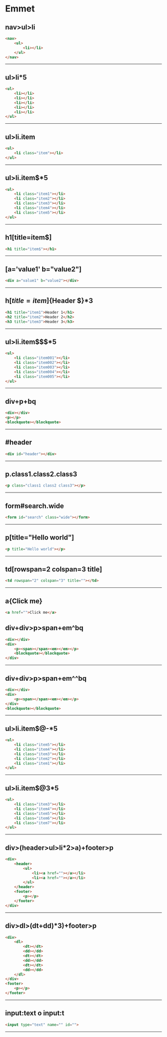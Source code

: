 # Emmet


## nav>ul>li
```html
<nav>
    <ul>
        <li></li>
    </ul>
</nav>
```
---
## ul>li*5
```html
<ul>
    <li></li>
    <li></li>
    <li></li>
    <li></li>
    <li></li>
</ul>
```
---

## ul>li.item
```html
<ul>
    <li class="item"></li>
</ul>

```
---
## ul>li.item$*5
```html
<ul>
    <li class="item1"></li>
    <li class="item2"></li>
    <li class="item3"></li>
    <li class="item4"></li>
    <li class="item5"></li>
</ul>

```
---
## h1[title=item$]
```html
<h1 title="item$"></h1>

```

---
## [a='value1' b="value2"]
```html
<div a="value1" b="value2"></div>
```
---
## h$[title=item$]{Header $}*3
```html
<h1 title="item1">Header 1</h1>
<h2 title="item2">Header 2</h2>
<h3 title="item3">Header 3</h3>
```
---

## ul>li.item$$$*5
```html
<ul>
    <li class="item001"></li>
    <li class="item002"></li>
    <li class="item003"></li>
    <li class="item004"></li>
    <li class="item005"></li>
</ul>

```
---
## div+p+bq

```html
<div></div>
<p></p>
<blockquote></blockquote>
```
---

## #header
```html
<div id="header"></div>
```
---
## p.class1.class2.class3

```html
<p class="class1 class2 class3"></p>

```
---
## form#search.wide
```html
<form id="search" class="wide"></form>

```
--- 
## p[title="Hello world"]
```html
<p title="Hello world"></p>
```
---
## td[rowspan=2 colspan=3 title]
```html
<td rowspan="2" colspan="3" title=""></td>
```
---
## a{Click me}
```html
<a href="">Click me</a>
```

## div+div>p>span+em^bq

```html
<div></div>
<div>
    <p><span></span><em></em></p>
    <blockquote></blockquote>
</div>
```
---
## div+div>p>span+em^^bq
```html
<div></div>
<div>
    <p><span></span><em></em></p>
</div>
<blockquote></blockquote>
```
---
## ul>li.item$@-*5
```html
<ul>
    <li class="item5"></li>
    <li class="item4"></li>
    <li class="item3"></li>
    <li class="item2"></li>
    <li class="item1"></li>
</ul>
```
---
## ul>li.item$@3*5

```html
<ul>
    <li class="item3"></li>
    <li class="item4"></li>
    <li class="item5"></li>
    <li class="item6"></li>
    <li class="item7"></li>
</ul>
```
---
## div>(header>ul>li*2>a)+footer>p
```html
<div>
    <header>
        <ul>
            <li><a href=""></a></li>
            <li><a href=""></a></li>
        </ul>
    </header>
    <footer>
        <p></p>
    </footer>
</div>
```
---
## div>dl>(dt+dd)*3)+footer>p

```html
<div>
    <dl>
        <dt></dt>
        <dd></dd>
        <dt></dt>
        <dd></dd>
        <dt></dt>
        <dd></dd>
    </dl>
</div>
<footer>
    <p></p>
</footer>

```
---
## input:text o input:t

```html
<input type="text" name="" id="">

```
---
